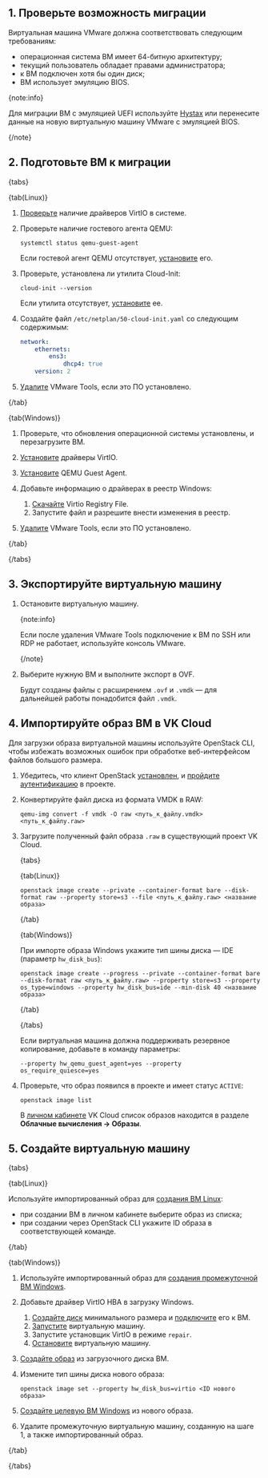 ## 1. Проверьте возможность миграции

Виртуальная машина VMware должна соответствовать следующим требованиям:

- операционная система ВМ имеет 64-битную архитектуру;
- текущий пользователь обладает правами администратора;
- к ВМ подключен хотя бы один диск;
- ВМ использует эмуляцию BIOS.

{note:info}

Для миграции ВМ с эмуляцией UEFI используйте [Hystax](../migrate-hystax-mr) или перенесите данные на новую виртуальную машину VMware с эмуляцией BIOS.

{/note}

## 2. Подготовьте ВМ к миграции

{tabs}

{tab(Linux)}

1. [Проверьте](../check-virtio) наличие драйверов VirtIO в системе.
2. Проверьте наличие гостевого агента QEMU:

   ```console
   systemctl status qemu-guest-agent
   ```

   Если гостевой агент QEMU отсутствует, [установите](https://pve.proxmox.com/wiki/Qemu-guest-agent) его.
3. Проверьте, установлена ли утилита Cloud-Init:

   ```console
   cloud-init --version
   ```

   Если утилита отсутствует, [установите](https://www.ibm.com/docs/ru/powervc-cloud/2.0.0?topic=init-installing-configuring-cloud-linux) ее.
4. Создайте файл `/etc/netplan/50-cloud-init.yaml` со следующим содержимым:

   ```yaml
   network:
       ethernets:
           ens3:
               dhcp4: true
       version: 2
   ```

5. [Удалите](https://docs.vmware.com/en/VMware-Tools/12.0.0/com.vmware.vsphere.vmwaretools.doc/GUID-6F7BE33A-3B8A-4C57-9C35-656CE05BE22D.html) VMware Tools, если это ПО установлено.

{/tab}

{tab(Windows)}

1. Проверьте, что обновления операционной системы установлены, и перезагрузите ВМ.
2. [Установите](https://github.com/virtio-win/virtio-win-pkg-scripts/blob/master/README.md) драйверы VirtIO.
3. [Установите](https://pve.proxmox.com/wiki/Qemu-guest-agent) QEMU Guest Agent.
4. Добавьте информацию о драйверах в реестр Windows:

   1. [Скачайте](http://migration.platform9.com.s3-us-west-1.amazonaws.com/virtio.reg) Virtio Registry File.
   2. Запустите файл и разрешите внести изменения в реестр.

5. [Удалите](https://docs.vmware.com/en/VMware-Tools/12.0.0/com.vmware.vsphere.vmwaretools.doc/GUID-6F7BE33A-3B8A-4C57-9C35-656CE05BE22D.html) VMware Tools, если это ПО установлено.

{/tab}

{/tabs}

## 3. Экспортируйте виртуальную машину

1. Остановите виртуальную машину.

   {note:info}

   Если после удаления VMware Tools подключение к ВМ по SSH или RDP не работает, используйте консоль VMware.

   {/note}
2. Выберите нужную ВМ и выполните экспорт в OVF.

   Будут созданы файлы с расширением `.ovf` и `.vmdk` — для дальнейшей работы понадобится файл `.vmdk`.

## 4. Импортируйте образ ВМ в VK Cloud

Для загрузки образа виртуальной машины используйте OpenStack CLI, чтобы избежать возможных ошибок при обработке веб-интерфейсом файлов большого размера.

1. Убедитесь, что клиент OpenStack [установлен](/ru/tools-for-using-services/cli/openstack-cli#1_ustanovite_klient_openstack), и [пройдите аутентификацию](/ru/tools-for-using-services/cli/openstack-cli#3_proydite_autentifikaciyu) в проекте.
2. Конвертируйте файл диска из формата VMDK в RAW:

   ```console
   qemu-img convert -f vmdk -O raw <путь_к_файлу.vmdk> <путь_к_файлу.raw>
   ```

3. Загрузите полученный файл образа `.raw` в существующий проект VK Cloud.

   {tabs}

   {tab(Linux)}

   ```console
   openstack image create --private --container-format bare --disk-format raw --property store=s3 --file <путь_к_файлу.raw> <название образа>
   ```

   {/tab}

   {tab(Windows)}

   При импорте образа Windows укажите тип шины диска — IDE (параметр `hw_disk_bus`):

   ```console
   openstack image create --progress --private --container-format bare --disk-format raw <путь_к_файлу.raw> --property store=s3 --property os_type=windows --property hw_disk_bus=ide --min-disk 40 <название образа>
   ```

   {/tab}

   {/tabs}

   Если виртуальная машина должна поддерживать резервное копирование, добавьте в команду параметры:

   ```console
   --property hw_qemu_guest_agent=yes --property os_require_quiesce=yes
   ```

4. Проверьте, что образ появился в проекте и имеет статус `ACTIVE`:

   ```console
   openstack image list
   ```

   В [личном кабинете](https://msk.cloud.vk.com/app/) VK Cloud список образов находится в разделе **Облачные вычисления → Образы**.

## 5. Создайте виртуальную машину

{tabs}

{tab(Linux)}

Используйте импортированный образ для [создания ВМ Linux](/ru/computing/iaas/instructions/vm/vm-create):

- при создании ВМ в личном кабинете выберите образ из списка;
- при создании через OpenStack CLI укажите ID образа в соответствующей команде.

{/tab}

{tab(Windows)}

1. Используйте импортированный образ для [создания промежуточной ВМ Windows](/ru/computing/iaas/instructions/vm/vm-create).
2. Добавьте драйвер VirtIO HBA в загрузку Windows.

   1. [Создайте диск](/ru/computing/iaas/instructions/volumes#create_disk) минимального размера и [подключите](/ru/computing/iaas/instructions/volumes#mount_disk) его к ВМ.
   2. [Запустите](/ru/computing/iaas/instructions/vm/vm-manage#start_stop_restart_vm) виртуальную машину.
   3. Запустите установщик VirtIO в режиме `repair`.
   4. [Остановите](/ru/computing/iaas/instructions/vm/vm-manage#start_stop_restart_vm) виртуальную машину.
3. [Создайте образ](/ru/computing/iaas/instructions/images/images-manage#sozdanie_obraza) из загрузочного диска ВМ.
4. Измените тип шины диска нового образа:

   ```console
   openstack image set --property hw_disk_bus=virtio <ID нового образа>
   ```

5. [Создайте целевую ВМ Windows](/ru/computing/iaas/instructions/vm/vm-create) из нового образа.
6. Удалите промежуточную виртуальную машину, созданную на шаге 1, а также импортированный образ.

{/tab}

{/tabs}
